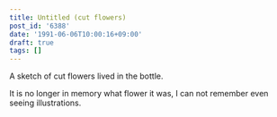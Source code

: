 ```yaml
---
title: Untitled (cut flowers)
post_id: '6388'
date: '1991-06-06T10:00:16+09:00'
draft: true
tags: []
---
```


A sketch of cut flowers lived in the bottle.

It is no longer in memory what flower it was, I can not remember even seeing illustrations.

